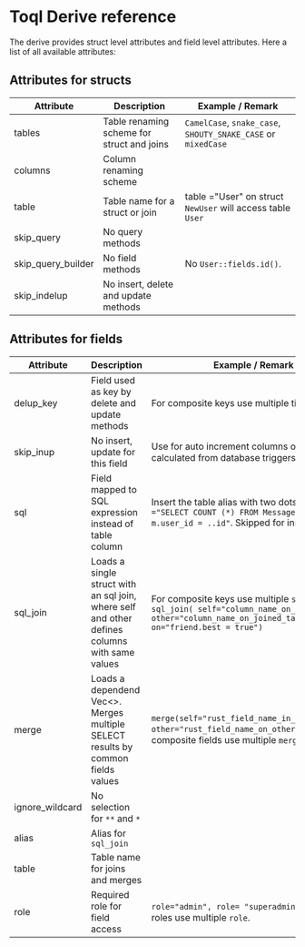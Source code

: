# Toql Derive reference

The derive provides struct level attributes and field level attributes. Here a list of all available attributes:

## Attributes for structs

Attribute | Description                             | Example / Remark
---- |---| ---|
tables  |   Table renaming scheme for struct and joins |  `CamelCase`, `snake_case`, `SHOUTY_SNAKE_CASE` or `mixedCase`
columns        | Column renaming scheme |
table | Table name for a struct or join | table ="User" on struct `NewUser` will access table `User`
skip_query | No query methods  | 
skip_query_builder | No field methods |  No `User::fields.id()`.
skip_indelup |No insert, delete and update methods |

## Attributes for fields  

Attribute | Description | Example / Remark
---- |---| ---|
delup_key | Field used as key by delete and update methods | For composite keys use multiple times.
skip_inup | No insert, update for this field | Use for auto increment columns or columns calculated from database triggers.
sql       | Field mapped to SQL expression instead of table column | Insert the table alias with two dots: `sql ="SELECT COUNT (*) FROM Message m WHERE m.user_id = ..id"`. Skipped for insert, update
sql_join  | Loads a single struct with an sql join, where self and other defines columns with same values    | For composite keys use multiple `sql_join`.  `sql_join( self="column_name_on_this_table", other="column_name_on_joined_table", on="friend.best = true")`
merge     | Loads a dependend Vec<>. Merges multiple SELECT results by common fields values  | `merge(self="rust_field_name_in_this_struct", other="rust_field_name_on_other_struct")` For composite fields use multiple `merge`.
ignore_wildcard | No selection for `**` and `*`| 
alias | Alias for `sql_join`  | 
table | Table name for joins and merges | 
role | Required role for field access | `role="admin", role= "superadmin"` For multiple roles use multiple `role`.
